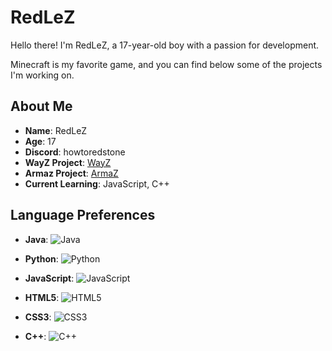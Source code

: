 # RedLeZ

Hello there! I'm RedLeZ, a 17-year-old boy with a passion for development.

Minecraft is my favorite game, and you can find below some of the projects I'm working on.

## About Me

- **Name**: RedLeZ
- **Age**: 17
- **Discord**: howtoredstone
- **WayZ Project**: [WayZ](https://hunterZ.fr)
- **Armaz Project**: [ArmaZ](https://armaz-mc.com/)
- **Current Learning**: JavaScript, C++

## Language Preferences

- **Java**: ![Java](https://img.shields.io/badge/Java-007396?style=for-the-badge&logo=java&logoColor=white)
  
- **Python**: ![Python](https://img.shields.io/badge/Python-3776AB?style=for-the-badge&logo=python&logoColor=white)
  
- **JavaScript**: ![JavaScript](https://img.shields.io/badge/JavaScript-F7DF1E?style=for-the-badge&logo=javascript&logoColor=black)
  
- **HTML5**: ![HTML5](https://img.shields.io/badge/HTML5-E34F26?style=for-the-badge&logo=html5&logoColor=white)
  
- **CSS3**: ![CSS3](https://img.shields.io/badge/CSS3-1572B6?style=for-the-badge&logo=css3&logoColor=white)
  
- **C++**: ![C++](https://img.shields.io/badge/C++-00599C?style=for-the-badge&logo=c%2B%2B&logoColor=white)
